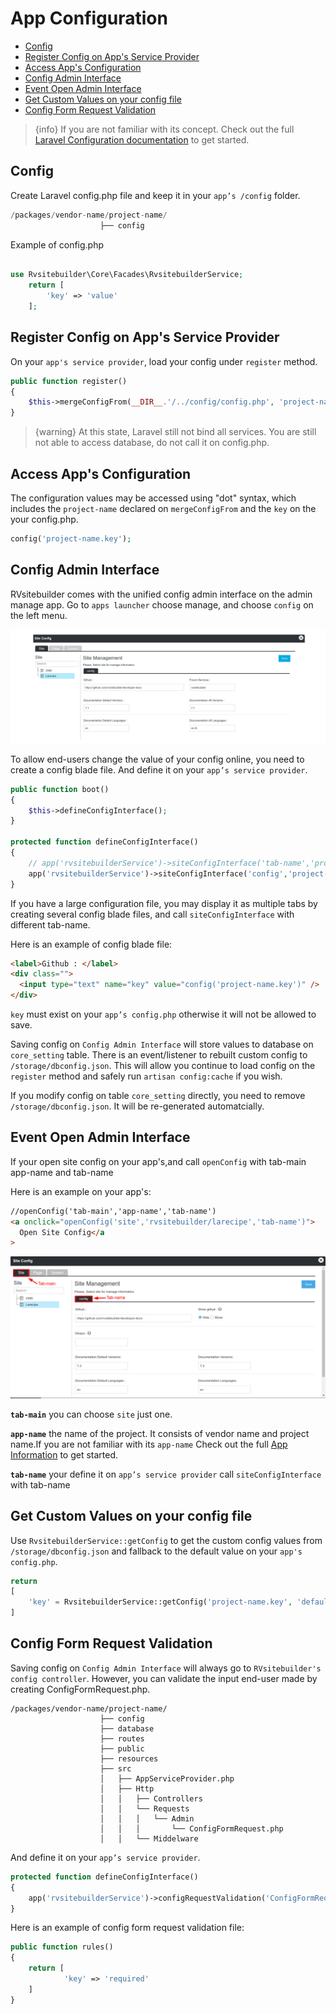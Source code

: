 # App Configuration

- [Config](#config)
- [Register Config on App's Service Provider](#register-config-on-apps-service-provider)
- [Access App's Configuration](#access-apps-configuration)
- [Config Admin Interface](#config-admin-interface)
- [Event Open Admin Interface](#event-open-admin-interface)
- [Get Custom Values on your config file](#get-custom-values-on-your-config-file)
- [Config Form Request Validation](#config-form-request-validation)

> {info} If you are not familiar with its concept. Check out the full [Laravel Configuration documentation](https://laravel.com/docs/5.8/configuration) to get started.

## Config

Create Laravel config.php file and keep it in your `app’s /config` folder.

```php
/packages/vendor-name/project-name/
                    ├── config
```

Example of config.php

```php

use Rvsitebuilder\Core\Facades\RvsitebuilderService;
    return [
        'key' => 'value'
    ];
```

## Register Config on App's Service Provider

On your `app's service provider`, load your config under `register` method.

```php
public function register()
{
    $this->mergeConfigFrom(__DIR__.'/../config/config.php', 'project-name');
}
```

> {warning} At this state, Laravel still not bind all services. You are still not able to access database, do not call it on config.php.

## Access App's Configuration

The configuration values may be accessed using "dot" syntax, which includes the `project-name` declared on `mergeConfigFrom` and the `key` on the your config.php.

```php
config('project-name.key');
```

## Config Admin Interface

RVsitebuilder comes with the unified config admin interface on the admin manage app. Go to `apps launcher` choose manage, and choose `config` on the left menu.

![configInterface](images/configInterface.jpg)

To allow end-users change the value of your config online, you need to create a config blade file. And define it on your `app’s service provider`.

```php
public function boot()
{
    $this->defineConfigInterface();
}

protected function defineConfigInterface()
{
    // app('rvsitebuilderService')->siteConfigInterface('tab-name','project-name::blade-file-path');
    app('rvsitebuilderService')->siteConfigInterface('config','project-name::admin.config');
}
```

If you have a large configuration file, you may display it as multiple tabs by creating several config blade files, and call `siteConfigInterface` with different tab-name.

Here is an example of config blade file:

```html
<label>Github : </label>
<div class="">
  <input type="text" name="key" value="config('project-name.key')" />
</div>
```

`key` must exist on your `app’s config.php` otherwise it will not be allowed to save.

Saving config on `Config Admin Interface` will store values to database on `core_setting` table. There is an event/listener to rebuilt custom config to `/storage/dbconfig.json`. This will allow you continue to load config on the `register` method and safely run `artisan config:cache` if you wish.

If you modify config on table `core_setting` directly, you need to remove `/storage/dbconfig.json`. It will be re-generated automatcially.

## Event Open Admin Interface

If your open site config on your app's,and call `openConfig` with tab-main app-name and tab-name

Here is an example on your app's:

```html
//openConfig('tab-main','app-name','tab-name')
<a onclick="openConfig('site','rvsitebuilder/larecipe','tab-name')">
  Open Site Config</a
>
```

![openconfigInterface](images/appconfiguration-openconfig.png)

**`tab-main`** you can choose `site` just one.

**`app-name`** the name of the project. It consists of vendor name and project name.If you are not familiar with its `app-name` Check out the full [App Information](app-json-and-dependency.md) to get started.

**`tab-name`** your define it on `app’s service provider` call `siteConfigInterface` with tab-name

## Get Custom Values on your config file

Use `RvsitebuilderService::getConfig` to get the custom config values from `/storage/dbconfig.json` and fallback to the default value on your `app's config.php`.

```php
return
[
    'key' = RvsitebuilderService::getConfig('project-name.key', 'defaultValue')
]
```

## Config Form Request Validation

Saving config on `Config Admin Interface` will always go to `RVsitebuilder's config controller`. However, you can validate the input end-user made by creating ConfigFormRequest.php.

```text
/packages/vendor-name/project-name/
                    ├── config
                    ├── database
                    ├── routes
                    ├── public
                    ├── resources
                    ├── src
                    │   ├── AppServiceProvider.php
                    │   ├── Http
                    │   │   ├── Controllers
                    │   │   └── Requests
                    │   │   │   └── Admin
                    │   │   │       └── ConfigFormRequest.php
                    │   │   └── Middelware
```

And define it on your `app’s service provider`.

```php
protected function defineConfigInterface()
{
    app('rvsitebuilderService')->configRequestValidation('ConfigFormRequest');
}
```

Here is an example of config form request validation file:

```php
public function rules()
{
    return [
            'key' => 'required'
    ]
}
```

